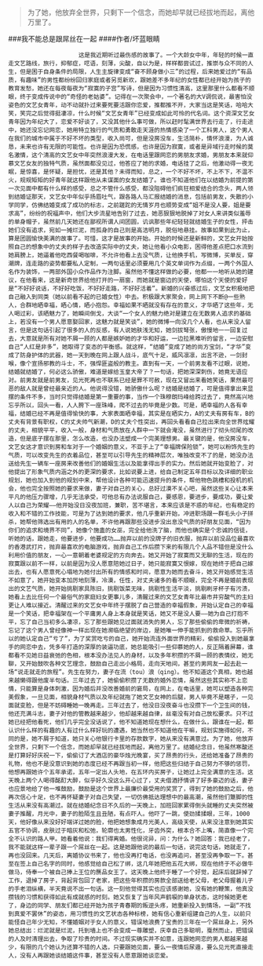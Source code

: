 > 为了她，他放弃全世界，只剩下一个信念，而她却早就已经拔地而起，离他万里了。

###我不能总是跟屌丝在一起
####作者/坏蓝眼睛

						这是我近期听过最伤感的故事了。一个大龄女中年，年轻的时候一直走文艺路线，旅行，抑郁症，呓语，刻薄，尖酸，自以为是，样样都尝试过，推崇与众不同的人生，但是困于自身条件的局限，人生主旋律变成“奋不顾身做小三”的过程，后来她爱过的“有品质，有趣味”的男性都纷纷回归家庭或者另觅新欢，跟她差不多年纪的女性都已经开始为孩子的教育发愁，她还在每夜每夜为“寂寞的子宫”写诗，但是因为习惯性清高，这里那里什么都看不顺眼，终于变成传说中的“奇怪的老姑婆”。记得在一次聚会中，一个著名的大V调侃说，最害怕没姿色的文艺女青年，动不动就扑过来要死要活跟你恋爱，推都推不开，大家当这是笑话，哈哈大笑，笑完之后觉得挺凄凉，什么时候“文艺女青年”已经变成如此可怜的代名词。这个资深文艺女青年因为年纪大了，恋爱不好谈了，又没其他什么事可做，所以赶时髦满世界去行走了，行走途中，她还没忘记网恋，她用特立独行的气质和勇敢走天涯的热情感染了一个工科男人，这个男人在我们的城市中属于不好不坏的类型，收入尚可，但是没房没车，生活简朴，情怀浪漫，为人诚恳，未来也许有无限的可能性。也许是因为恐慌感，也许是因为寂寞，或者是异域行走时候的莫名激情，这个清高的文艺女中年突然浪漫大发，在电话里跟网恋的男朋友求婚，男朋友本来就仰慕文艺女友的独特气质，虽然面都没见过，他答应了她的求婚，电话挂了之后，他激动得一夜无眠，是惊喜，是怀疑，是担忧，还是其他？未得而知，总之，一个不好不坏，不上不下，不温不火，规规矩矩的好青年就这样跟他从未谋面的女友结婚了。谁也不知道他们在以结婚为前提的第一次见面中都有什么样的感受，总之不管什么感受，都没阻碍他们疯狂相爱结合的念头，两人领到结婚证那天，文艺女中年似乎扬眉吐气，跟各路人马汇报结婚的消息，包括前男友，失散的小学同学，仿佛结婚变成了成功的标志，之前蹉跎的无情岁月也顺势变成“姐不是没人要，姐是要求高”，纷纷的祝福声中，他们大步流星地告别了过去，她恶狠狠地脱掉了对女人来讲类似羞辱的单身帽子，虽然前几天她还在鄙视所谓人间团圆，讥讽那些年纪轻轻就结婚生子的女性，抨击她们没有追求，宛如一摊烂泥，而孤身的自己则是高洁明月，脱俗地悬挂。故事如果到此为止，算是团圆愉快美满的故事了。可惜，这才是故事的开始。开始的时候还是新鲜的，文艺女开始按照自己的想象中的丈夫的样子去改造实际中的丈夫，她让他看小众电影，困得他差点把口水流到她肩膀上，她逼着他吃西餐喝咖啡，不允许他看上去没气质，让他换手机，写微博，买单反，穿潮牌，连走路的姿势都要私人定制，一两句话里必须要用几个英文单词作为点缀，一两个外国人名作为装饰，一两部外国小众作品作为注脚。虽然他不懂这样做的必要，他都一一地听从她的建议，在他看来，这是新奇世界给他打开的一扇窗，而她就是窗边的天使，哪怕这个天使的爱好是“不好好说话，不好好吃饭，不好好走路，不好好活着”。新婚的兴奋感过后，文艺女积极地把自己融入到同类（她以前看不起的已婚女性）中去。积极跟大家聚会，网上网下不断@一些熟人，合群地晒幸福，晒心情，晒小抱怨。幸福如果不晒就没有存在的意义，才华晒了这些年，无人喝过彩，该晒魅力了，她瞬间倒戈，大谈“一个女人的魅力绝对是建立在无数男人追求的基础上，若没有一个男人愿意娶回家，这魅力就是笑谈”，她的微博一向没几个人看，也从来没人留言，但是这句话引起了很多的人的反感，有人说她肤浅无知，她剑拔弩张，傲慢地一一回复过去，大意就是所有对她不屑一顾的人都是嫉妒她的才华和好运，一边拉黑难听的留言，一边安慰自己“人红是非多”，她取得了变态的平衡感。就这样，“结婚”变成了她的尚方宝剑，“才华”变成了防身护体的武器，她一天到晚在网上跟人战斗，底气十足，威风凛凛，出言不逊，一剑封喉，像个宣扬邪教的斗士，不，强悍匪盗般的教主。直到有一天，一个前男友看不过眼，说她，结婚就结婚了，何必这么骄傲，难道是嫁给玉皇大帝了？一句话，把她深深刺伤，她竟无语应对。前男友就是前男友，见光死再也不联系已经是罪不可赦，现在又冒出来看她笑话，果然最可恶的敌人就是曾经最亲近的人。他说得没错，她骄傲什么呢？结婚是结婚了，可是值得拿出来显摆的条件不多，当时只觉得结婚是第一重要的事，当作一个珠穆朗玛峰给跨过去了，竟然高兴地忘乎所以，回头一看，人人胯下一座珠峰，爬不过去的毕竟是少数。可是，晒幸福的人各有幸福，结婚已经不再是值得愉快的事，大家表面晒幸福，其实是在晒实力，A的丈夫有房有车，B的丈夫有背景有职权，C的丈夫帅气新潮，D的丈夫个性突出，再回头看看自己拉出来向全世界炫耀的丈夫，相貌平平，收入一般，身材和气质放在人群中一下就会淹没，虽然进行了彻头彻尾的改造，但是底子摆在那里，怎么改造，也没办法塑成一个完美理想男。最关键的是，他没房没车，文艺女这才意识到房和车对于一个婚姻的意义，不亚于上了“幸福牌保险锁”，她可以粉饰先生的气质，可以改变先生的衣着品位，甚至可以引导先生的精神层次，唯独改变不了的是，她没办法送给先生一辆车一座房来改善他们的婚姻生活以及能拿得出手的实力。然后她就开始变脸了，对他提出了形象气质内涵之外的更深的要求，比如说要上进，给自己制定五年目标以及详细的职业规划，她也加入到他的规划中来，帮他设计各种可能迅速提升的条件，帮他物色跳槽和投机的机会，他也完全按照她的要求来做，妻子对自己的关心，总好过漠不关心吧，虽然这些关心让本来平凡的他压力骤增，几乎无法承受，可他总有办法说服自己，要感恩，要进步，要成功，要让爱人以自己为荣耀——他开始没日没夜加班，兼职，苦不堪言，本来应该是不惑的年纪，也有稳定的收入和不错的工作技能，可是为了达到她的要求，他几乎重新开始，冲进职场跟一群毛头小子拼杀，她帮他筛选出有用的人的名单，不许他再跟那些没进步没出息没气质的好朋友见面，“因为你们的追求和境界不同”，她像个施蛊的女巫，完全给他洗了脑，而他也确实是个忠诚的信徒，听她的话，跟她走，他要进步，他要成功……抛弃以前的没牌子的旧衣服，抛弃以前没品位最喜欢的香港武打片，抛弃最喜欢的电脑游戏，抛弃自己工作后攒下来的有限几个人品不错但是没什么利用价值的朋友，一心一意朝着老婆规定的方向奔去。她又开始了寂寞而又无聊的生活，现在的寂寞跟以前不一样，以前是因为没人愿意陪她过日子，她只能寂寞又恨嫁，现在她终于把自己嫁出去，也有人愿意死心塌地为她付出所有的情感和时间，愿意为她而去奋斗，她又开始感觉生活不如意了，她开始变本加厉地刻薄，冷漠，任性，对丈夫诸多的看不顺眼，完全不再是婚前表现出的文艺气质，她开始挑剔家具陈旧，挑剔饭菜无味，挑剔性生活平淡，挑剔刷牙杯子有污渍，她看上去比任何一个最俗气的家庭妇女更事儿多，清醒过来的文艺女青年比最市井穷酸气的主妇更让人难以接近。清醒过来的文艺女中年终于摆脱了自己营造的幸福假象，开始认定自己的幸福是一个笑话，把幸福架在一个平庸男人身上本身就是笑话，她又不是没人要——她为自己打抱不平，忘了自己当初多么凄凉，忘了那些跟她见过面就消失的男人，忘了那些偷偷的卑微的祈祷，忘记了这个男人曾经像神一样出现在她濒临绝望的岸边，是她唯一伸手能抓到的救命草。忘乎所以的她认定自己“亏了”，为了奖赏吃亏的自己，她开始流连外面世界的精彩，偷偷投入到她最拿手的网恋中去，凭多年打造的深厚的装逼功底，她总能吸引一些仰慕她的人，反正隔着屏幕，谁都看不见她日益衰弛的色相，根本没办法见人的身材，以及多年积攒的不屑一顾的表情纹，她无聊，又开始鼓吹各种文艺理念，鼓励自己走出小格局，走向天地间，甚至约男网友一起去赴一场“说走就走的旅程”。先生在努力，妻子在流（tou）浪（qing）。他不知道这个真相，她也越来越懒得跟他废半句话。三年过去了，她偷偷积攒了无数的婚外恋情，虽然这些其实称不上恋情，只能算是身体刺激，因为婚后并没改善婚前的窘局，在网上，在电话里，她可以塑造各种完美假象，一旦见面，相貌身材气质以及年纪就拖了她文艺女神的后腿，男人毕竟不是瞎子，一见面就变脸，但是不妨碍睡她一晚再走。三年过去了，他没日没夜奋斗也没攒下一个卫生间的钱，他还充满斗志，妻子对他的管教越来越少，他却越来越自律，丝毫没有对自己放松要求。只不过她已经把他看死，他们几乎完全没话说了，他不知道她现在想什么，在做什么，跟谁在一起，都认识什么样的有趣的人有过什么样好玩的遭遇，她当然也不知道他在干嘛，规划实施得如何，不同的是，她不屑于知道，她只关心他银行卡里的存款数字，她从来没有满意过。为了她，他放弃全世界，只剩下一个信念，而她却早就已经拔地而起，离他万里了。结婚纪念日，他虽然寒酸还是打算好好庆祝一下，偷偷订了大酒店的豪华烛光晚宴，买了昂贵的行头，还给她准备了昂贵的礼物，他也不是没意识到她的态度已经不再跟当初一样，他把这些归结于自己努力不够的惩罚，他想再跟她许个五年承诺，五年一定出人头地，在五环内买房子，让她过上完全满意的生活。这天晚上两个人喝得酩酊大醉，似乎好久没这么开心过了，丈夫借酒抒情讲了好多豪迈的话，妻子也应景地给了他一堆鼓励，鼓励是这个世界上最廉价最受用的奖赏了，得到了她的鼓励之后，他再次信心十足，也不再怀疑妻子对自己失望，一切仿佛抵达理想中的最高潮，虽然他们蹩脚的性生活从来没有高潮过。就在结婚纪念日不久后的一天晚上，加班回家累得倒头就睡的丈夫突然被妻子推醒，月光中，妻子的脸陌生且丑陋，有点吓人。他吓了一跳，使劲揉揉眼，三年，1000天，他好像从来没好好端详过她的脸，他把她想象成月光美人，高级天使，从来没注意到她其实五官不协调，皮肤过于暗灰和松弛，轮廓也太男性化，牙齿外突，根本合不上嘴，简直像一个完全不认识的路人甲。她看着他说：我们得离婚。他很诧异，问：为什么？她回答：我已经老了，我不能就这样一辈子跟一个屌丝在一起。这是她跟他说的最后一句话，说完这句话，她就走了，再也没回来。几天后，离婚协议书来了，他也没再打电话，也没再追问，甚至没再争取一下。甚至在签上自己名字的同时，他感觉给自己松了绑，这几年她把他五花大绑，现在他终于不必做牛做马，侍奉一个被自己捧上王位的赝品女王了。这天晚上他终于睡了一个好觉，起床后就辞掉了工作，退掉了房子，背起背包回了老家，把这些年积攒的房款全部送给老父母，老父母握着儿子的手老泪纵横，半天竟说不出一句话。这一刻他觉得其实也应该感谢她，没有她的鞭策，他真没攒钱的习惯和获得如此有成就感的时刻。她又恢复了当年风声鹤唳的单身状态，这时候她更老了，身边的同学、朋友们都已经开始为孩子青春期的叛逆头疼，她重新投入到情场，一副“不找到真爱不罢休”的姿态，用习惯性的文艺状态各种标榜，她有信心重新组建自己的人生，以前只能怪自己年少无知，不懂婚姻对于女人的意义，错误地浪费了宝贵的三年在一个屌丝身上，另外她总结出：烂泥就是烂泥，托到墙上也不会变成一尊雕塑，庆幸自己多聪明，戛然而止，把错误的人及时清理出去，争取了珍贵的时间。不过现实确实并不如意，连跟她网恋的男人都越来越少，有限的几个她认为还算不错的人选，只要跟她见面，要么一夜情后尿遁，要么见光死直接走人，没有人再跟她谈结婚这件事，甚至没有人愿意跟她谈恋爱。			  		